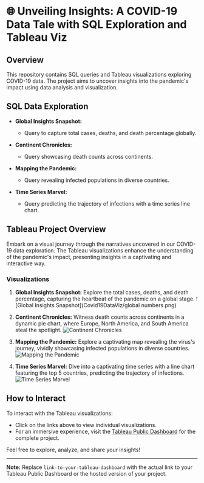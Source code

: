 # 🌐 Unveiling Insights: A COVID-19 Data Tale with SQL Exploration and Tableau Viz
 
## Overview

This repository contains SQL queries and Tableau visualizations exploring COVID-19 data. The project aims to uncover insights into the pandemic's impact using data analysis and visualization.

## SQL Data Exploration

- **Global Insights Snapshot:**
  - Query to capture total cases, deaths, and death percentage globally.

- **Continent Chronicles:**
  - Query showcasing death counts across continents.

- **Mapping the Pandemic:**
  - Query revealing infected populations in diverse countries.

- **Time Series Marvel:**
  - Query predicting the trajectory of infections with a time series line chart.

## Tableau Project Overview

Embark on a visual journey through the narratives uncovered in our COVID-19 data exploration. The Tableau visualizations enhance the understanding of the pandemic's impact, presenting insights in a captivating and interactive way.

### Visualizations

1. **Global Insights Snapshot:**
   Explore the total cases, deaths, and death percentage, capturing the heartbeat of the pandemic on a global stage.
   ![Global Insights Snapshot](Covid19DataViz/global numbers.png)
 
2. **Continent Chronicles:**
   Witness death counts across continents in a dynamic pie chart, where Europe, North America, and South America steal the spotlight.
   ![Continent Chronicles](Tableau_Visualizations/Continent_Chronicles.png)

3. **Mapping the Pandemic:**
   Explore a captivating map revealing the virus's journey, vividly showcasing infected populations in diverse countries.
   ![Mapping the Pandemic](Tableau_Visualizations/Mapping_the_Pandemic.png)

4. **Time Series Marvel:**
   Dive into a captivating time series with a line chart featuring the top 5 countries, predicting the trajectory of infections.
   ![Time Series Marvel](Tableau_Visualizations/timeseries.png)

## How to Interact

To interact with the Tableau visualizations:
- Click on the links above to view individual visualizations.
- For an immersive experience, visit the [Tableau Public Dashboard](link-to-your-tableau-dashboard) for the complete project.

Feel free to explore, analyze, and share your insights!

---

**Note:** Replace `link-to-your-tableau-dashboard` with the actual link to your Tableau Public Dashboard or the hosted version of your project.



